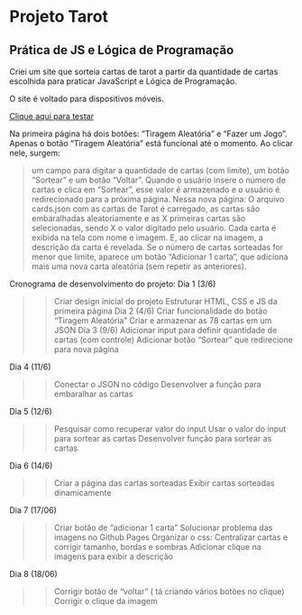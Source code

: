 # Projeto Tarot
## Prática de JS e Lógica de Programação

Criei um site que sorteia cartas de tarot a partir da quantidade de cartas escolhida para praticar JavaScript e Lógica de Programação. 

O site é voltado para dispositivos móveis. 

<a href="https://beatrizaoli.github.io/Projeto_Tarot/">Clique aqui para testar</a>


Na primeira página há dois botões: “Tiragem Aleatória” e “Fazer um Jogo”. Apenas o botão “Tiragem Aleatória” está funcional até o momento. Ao clicar nele, surgem:
> um campo para digitar a quantidade de cartas (com limite),
> um botão “Sortear” e
> um botão “Voltar”.
Quando o usuário insere o número de cartas e clica em “Sortear”, esse valor é armazenado e o usuário é redirecionado para a próxima página.
Nessa nova página: O arquivo cards.json com as cartas de Tarot é carregado, as cartas são embaralhadas aleatoriamente e as X primeiras cartas são selecionadas, sendo X o valor digitado pelo usuário.
Cada carta é exibida na tela com nome e imagem. E, ao clicar na imagem, a descrição da carta é revelada. 
Se o número de cartas sorteadas for menor que limite, aparece um botão “Adicionar 1 carta”, que adiciona mais uma nova carta aleatória (sem repetir as anteriores).


Cronograma de desenvolvimento do projeto:
Dia 1  (3/6)
>> Criar design inicial do projeto
>> Estruturar HTML, CSS e JS da primeira página 
Dia 2  (4/6)
>> Criar funcionalidade do botão “Tiragem Aleatória” 
>> Criar e armazenar as 78 cartas em um JSON 
Dia 3  (9/6)
>> Adicionar input para definir quantidade de cartas (com controle)
>> Adicionar botão “Sortear” que redirecione para nova página

Dia 4  (11/6)
>> Conectar o JSON no código
>> Desenvolver a função para embaralhar as cartas

Dia 5  (12/6)
>> Pesquisar como recuperar valor do input
>> Usar o valor do input para sortear as cartas
>> Desenvolver função para sortear as cartas 

Dia 6  (14/6)
>> Criar a página das cartas sorteadas
>> Exibir cartas sorteadas dinamicamente

Dia 7  (17/06)
>> Criar botão de “adicionar 1 carta” 
>> Solucionar problema das imagens no  Github Pages
>> Organizar o css: Centralizar cartas e corrigir tamanho, bordas e sombras 
>> Adicionar clique na imagens para exibir a descrição 

Dia 8  (18/06)
>> Corrigir botão de “voltar” ( tá criando vários botões no clique) 
>> Corrigir o clique da imagem  





